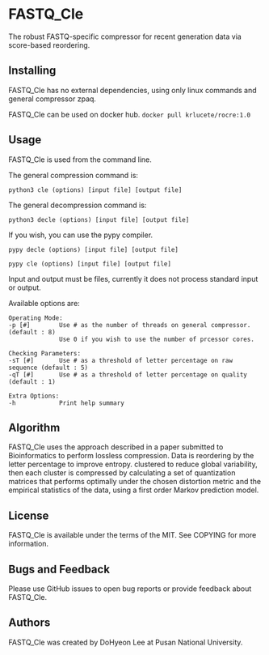 # FASTQ_Cle

The robust FASTQ-specific compressor for recent generation data via score-based reordering.

## Installing

FASTQ_Cle has no external dependencies, using only linux commands and general compressor zpaq.

FASTQ_Cle can be used on docker hub. 
```docker pull krlucete/rocre:1.0```

## Usage

FASTQ_Cle is used from the command line. 

The general compression command is:

```python3 cle (options) [input file] [output file]```


The general decompression command is:

```python3 decle (options) [input file] [output file]```

If you wish, you can use the pypy compiler.

```pypy decle (options) [input file] [output file]```

```pypy cle (options) [input file] [output file]```


Input and output must be files, currently it does not process standard input or output.

Available options are:

```
Operating Mode:
-p [#]        Use # as the number of threads on general compressor. (default : 8)
              Use 0 if you wish to use the number of prcessor cores.

Checking Parameters:
-sT [#]       Use # as a threshold of letter percentage on raw sequence (default : 5)
-qT [#]       Use # as a threshold of letter percentage on quality (default : 1)

Extra Options:
-h            Print help summary
```

## Algorithm

FASTQ_Cle uses the approach described in a paper submitted to Bioinformatics to perform lossless compression. 
Data is reordering by the letter percentage to improve entropy. 
clustered to reduce global variability, then each cluster is compressed by calculating a set of quantization
matrices that performs optimally under the chosen distortion metric and the empirical statistics of
the data, using a first order Markov prediction model.

## License

FASTQ_Cle is available under the terms of the MIT. See COPYING for more information.

## Bugs and Feedback

Please use GitHub issues to open bug reports or provide feedback about FASTQ_Cle.

## Authors

FASTQ_Cle was created by DoHyeon Lee at Pusan National University.
